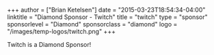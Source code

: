+++
author = ["Brian Ketelsen"]
date = "2015-03-23T18:54:34-04:00"
linktitle = "Diamond Sponsor - Twitch"
title = "twitch"
type = "sponsor"
sponsorlevel = "Diamond"
sponsorclass = "diamond"
logo = "/images/temp-logos/twitch.png"
+++

Twitch is a Diamond Sponsor!

